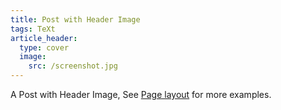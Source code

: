 ```yaml
---
title: Post with Header Image
tags: TeXt
article_header:
  type: cover
  image:
    src: /screenshot.jpg
---
```


A Post with Header Image, See [Page layout](https://rekeryang.com/jekyll-TeXt-theme/samples.html#page-layout) for more examples.

<!--more-->